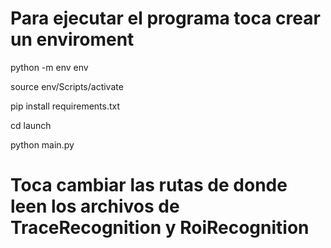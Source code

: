 # Para ejecutar el programa toca crear un enviroment

python -m env env

source env/Scripts/activate

pip install requirements.txt

cd launch

python main.py

# Toca cambiar las rutas de donde leen los archivos de TraceRecognition y RoiRecognition


